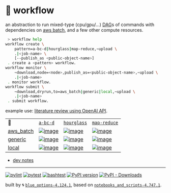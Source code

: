 # 📜 workflow

an abstraction to run mixed-type (cpu/gpu/...) [DAG](https://networkx.org/documentation/stable/reference/classes/digraph.html)s of commands with dependencies on [aws batch](https://aws.amazon.com/batch/), and a few other compute resources.

```bash
 > workflow help
workflow create \
	pattern=a-bc-d|hourglass|map-reduce,~upload \
	.|<job-name> \
	[--publish_as <public-object-name>]
 . create a <pattern> workflow.
workflow monitor \
	~download,node=<node>,publish_as=<public-object-name>,~upload \
	.|<job-name>
 . monitor workflow.
workflow submit \
	~download,dryrun,to=aws_batch|generic|local,~upload \
	.|<job-name>
 . submit workflow.
```

example use: [literature review using OpenAI API](https://github.com/kamangir/openai-commands/tree/main/openai_commands/literature_review).

|   |   |   |   |
| --- | --- | --- | --- |
| 📜 | [`a-bc-d`](./patterns/a-bc-d.dot) | [`hourglass`](./patterns/hourglass.dot) | [`map-reduce`](./patterns/map-reduce.dot) |
| [aws_batch](./runners/aws_batch.py) | [![image](https://kamangir-public.s3.ca-central-1.amazonaws.com/aws_batch-a-bc-d/workflow.gif?raw=true&random=VG198auSrLWpVh0X)](https://kamangir-public.s3.ca-central-1.amazonaws.com/aws_batch-a-bc-d/workflow.gif?raw=true&random=VG198auSrLWpVh0X) | [![image](https://kamangir-public.s3.ca-central-1.amazonaws.com/aws_batch-hourglass/workflow.gif?raw=true&random=jf2vkTZJhmov2cer)](https://kamangir-public.s3.ca-central-1.amazonaws.com/aws_batch-hourglass/workflow.gif?raw=true&random=jf2vkTZJhmov2cer) | [![image](https://kamangir-public.s3.ca-central-1.amazonaws.com/aws_batch-map-reduce/workflow.gif?raw=true&random=Lz1OAl5xzKUGsuT0)](https://kamangir-public.s3.ca-central-1.amazonaws.com/aws_batch-map-reduce/workflow.gif?raw=true&random=Lz1OAl5xzKUGsuT0) |
| [generic](./runners/generic.py) | [![image](https://kamangir-public.s3.ca-central-1.amazonaws.com/generic-a-bc-d/workflow.gif?raw=true&random=MeVsYM2fTsZjbNDY)](https://kamangir-public.s3.ca-central-1.amazonaws.com/generic-a-bc-d/workflow.gif?raw=true&random=MeVsYM2fTsZjbNDY) | [![image](https://kamangir-public.s3.ca-central-1.amazonaws.com/generic-hourglass/workflow.gif?raw=true&random=KCCbpNIfau7DrPBw)](https://kamangir-public.s3.ca-central-1.amazonaws.com/generic-hourglass/workflow.gif?raw=true&random=KCCbpNIfau7DrPBw) | [![image](https://kamangir-public.s3.ca-central-1.amazonaws.com/generic-map-reduce/workflow.gif?raw=true&random=c0D6K7U3TaAiBDCX)](https://kamangir-public.s3.ca-central-1.amazonaws.com/generic-map-reduce/workflow.gif?raw=true&random=c0D6K7U3TaAiBDCX) |
| [local](./runners/local.py) | [![image](https://kamangir-public.s3.ca-central-1.amazonaws.com/local-a-bc-d/workflow.gif?raw=true&random=UMYjOjH35n83Bg2f)](https://kamangir-public.s3.ca-central-1.amazonaws.com/local-a-bc-d/workflow.gif?raw=true&random=UMYjOjH35n83Bg2f) | [![image](https://kamangir-public.s3.ca-central-1.amazonaws.com/local-hourglass/workflow.gif?raw=true&random=3PwSwhOrPZ7Jb8QC)](https://kamangir-public.s3.ca-central-1.amazonaws.com/local-hourglass/workflow.gif?raw=true&random=3PwSwhOrPZ7Jb8QC) | [![image](https://kamangir-public.s3.ca-central-1.amazonaws.com/local-map-reduce/workflow.gif?raw=true&random=f7HwzmSXrnfkfujA)](https://kamangir-public.s3.ca-central-1.amazonaws.com/local-map-reduce/workflow.gif?raw=true&random=f7HwzmSXrnfkfujA) |

- [dev notes](https://arash-kamangir.medium.com/%EF%B8%8F-openai-experiments-54-e49117dc69ef)

---


[![pylint](https://github.com/kamangir/notebooks-and-scripts/actions/workflows/pylint.yml/badge.svg)](https://github.com/kamangir/notebooks-and-scripts/actions/workflows/pylint.yml) [![pytest](https://github.com/kamangir/notebooks-and-scripts/actions/workflows/pytest.yml/badge.svg)](https://github.com/kamangir/notebooks-and-scripts/actions/workflows/pytest.yml) [![bashtest](https://github.com/kamangir/notebooks-and-scripts/actions/workflows/bashtest.yml/badge.svg)](https://github.com/kamangir/notebooks-and-scripts/actions/workflows/bashtest.yml) [![PyPI version](https://img.shields.io/pypi/v/notebooks-and-scripts.svg)](https://pypi.org/project/notebooks-and-scripts/) [![PyPI - Downloads](https://img.shields.io/pypi/dd/notebooks-and-scripts)](https://pypistats.org/packages/notebooks-and-scripts)

built by 🌀 [`blue_options-4.124.1`](https://github.com/kamangir/awesome-bash-cli), based on [`notebooks_and_scripts-4.747.1`](https://github.com/kamangir/notebooks-and-scripts).
